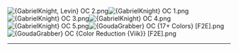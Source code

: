 ![{GabrielKnight, Levin} OC 2.png](https://raw.githubusercontent.com/Klokinator/FE-Repo/main/Portrait%20Repository/Spriting%20Community%20OC's%20(Grouped%20by%20Artist)/GabrielKnight/%7BGabrielKnight,%20Levin%7D%20OC%202.png "{GabrielKnight, Levin} OC 2.png")![{GabrielKnight} OC 1.png](https://raw.githubusercontent.com/Klokinator/FE-Repo/main/Portrait%20Repository/Spriting%20Community%20OC's%20(Grouped%20by%20Artist)/GabrielKnight/%7BGabrielKnight%7D%20OC%201.png "{GabrielKnight} OC 1.png")![{GabrielKnight} OC 3.png](https://raw.githubusercontent.com/Klokinator/FE-Repo/main/Portrait%20Repository/Spriting%20Community%20OC's%20(Grouped%20by%20Artist)/GabrielKnight/%7BGabrielKnight%7D%20OC%203.png "{GabrielKnight} OC 3.png")![{GabrielKnight} OC 4.png](https://raw.githubusercontent.com/Klokinator/FE-Repo/main/Portrait%20Repository/Spriting%20Community%20OC's%20(Grouped%20by%20Artist)/GabrielKnight/%7BGabrielKnight%7D%20OC%204.png "{GabrielKnight} OC 4.png")![{GabrielKnight} OC 5.png](https://raw.githubusercontent.com/Klokinator/FE-Repo/main/Portrait%20Repository/Spriting%20Community%20OC's%20(Grouped%20by%20Artist)/GabrielKnight/%7BGabrielKnight%7D%20OC%205.png "{GabrielKnight} OC 5.png")![{GoudaGrabber} OC {17+ Colors} [F2E].png](https://raw.githubusercontent.com/Klokinator/FE-Repo/main/Portrait%20Repository/Spriting%20Community%20OC's%20(Grouped%20by%20Artist)/GabrielKnight/%7BGoudaGrabber%7D%20OC%20(17%2B%20Colors)%20%5BF2E%5D.png "{GoudaGrabber} OC {17+ Colors} [F2E].png")![{GoudaGrabber} OC {Color Reduction {Viik}} [F2E].png](https://raw.githubusercontent.com/Klokinator/FE-Repo/main/Portrait%20Repository/Spriting%20Community%20OC's%20(Grouped%20by%20Artist)/GabrielKnight/%7BGoudaGrabber%7D%20OC%20(Color%20Reduction%20%7BViik%7D)%20%5BF2E%5D.png "{GoudaGrabber} OC {Color Reduction {Viik}} [F2E].png")



----

